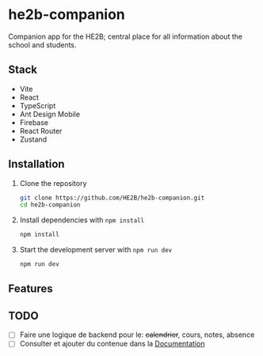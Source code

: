 # he2b-companion

Companion app for the HE2B; central place for all information about the school and students.

## Stack

- Vite
- React
- TypeScript
- Ant Design Mobile
- Firebase
- React Router
- Zustand

## Installation

1. Clone the repository

   ```bash
   git clone https://github.com/HE2B/he2b-companion.git
   cd he2b-companion
   ```

2. Install dependencies with `npm install`

   ```bash
   npm install
   ```

3. Start the development server with `npm run dev`

   ```bash
   npm run dev
   ```

## Features

## TODO

- [ ] Faire une logique de backend pour le: ~~calendrier~~, cours, notes, absence
- [ ] Consulter et ajouter du contenue dans la [Documentation](https://docs.google.com/document/d/1fdJyM9-bRSv7d53SU1ya3Upqi7zF6maDvJMat-Wk2vg/edit?usp=sharing)
